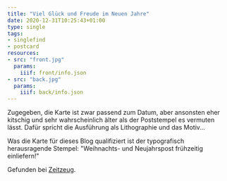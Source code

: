 ```yaml
---
title: "Viel Glück und Freude im Neuen Jahre"
date: 2020-12-31T10:25:43+01:00
type: single
tags:
- singlefind
- postcard
resources:
- src: "front.jpg"
  params:
    iiif: front/info.json
- src: "back.jpg"
  params:
    iiif: back/info.json
---
```

Zugegeben, die Karte ist zwar passend zum Datum, aber ansonsten eher kitschig und sehr wahrscheinlich älter als der Poststempel es vermuten lässt. Dafür spricht die Ausführung als Lithographie und das Motiv...
<!--more-->
Was die Karte für dieses Blog qualifiziert ist der typografisch herausragende Stempel: "Weihnachts- und Neujahrspost frühzeitig einliefern!"

<div class="source">
Gefunden bei <a target="_blank" href="http://zeitzeug.de/">Zeitzeug</a>.
</div>
